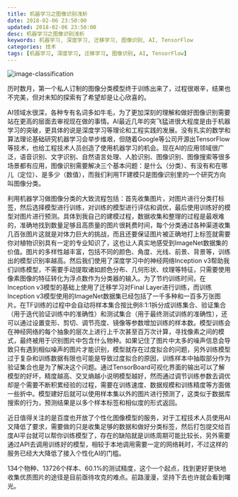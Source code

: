 ```yaml
---
title: 机器学习之图像识别浅析
date: 2018-02-06 23:50:00
updated: 2018-02-06 23:50:00
desc: 机器学习之图像识别浅析
keywords: 机器学习, 深度学习, 迁移学习, 图像识别, AI, TensorFlow
categories: 技术
tags: [机器学习, 深度学习, 迁移学习, 图像识别, AI, TensorFlow]
---
```


![image-classification ](/images/image-classification.jpg)

历时数月，第一个私人订制的图像分类模型终于训练出来了，过程很艰辛，结果也不完美，但对未知的探索有了希望却是让心欣喜的。

<!--more-->

AI领域水很深，各种专有名词多如牛毛，为了更加深刻的理解和做好图像识别需要站在更高的层面去审视现在做的事情。AI最近几年的突飞猛进很大程度是由于机器学习的突破，更具体的说是深度学习等理论和工程实践的发展。没有扎实的数学和算法理论基础研究机器学习会举步维艰，但随着Google等公司开源出TensorFlow等技术，也给工程技术人员创造了使用机器学习的机会。现在AI的应用领域很广泛，语音识别、文字识别、自然语言处理、人脸识别、图像识别、图像搜索等很多场景都有应用，图像识别需要解决三个基本问题：是什么（分类）、有没有和在哪儿（定位）、是多少（数值），而我们利用TF建模只是图像识别里的一个研究方向叫图像分类。

利用机器学习做图像分类的大致流程包括：首先收集图片，对图片进行分类打标签，然后选择模型进行训练，对训练的模型进行评估和调优，最后使用训练好的模型对图片进行预测。具体到我自己的建模过程，数据收集和整理的过程是最艰难的，准确地找到数量足够且高质量的图片很耗费时间，每个分类通过各种渠道收集几百张图片这就是对体力巨大的挑战，而且还要保证图片被正确地打上标签就需要你对植物识别具有一定的专业知识了，这也让人真实地感受到ImageNet数据集的价值。图片的多样性越丰富，包括不同的颜色、角度、光线、前景、背景等，训练出的模型识别率越高。然后我们使用了深度学习中的神经网络Inception v3帮助我们训练模型，不需要手动提取诸如颜色分布、几何形状、纹理等特征，只需要使用像素图像的特征转化为浮点数作为分类器的输入。为了节约训练时间，在Inception v3模型的基础上使用了迁移学习对Final Layer进行训练，而训练Inception v3模型使用的ImageNet数据集已经包括了一千多种和一百多万张图片。在TF训练的过程中会自动将样本集合按比例8:1:1拆分成训练集合、验证集合（用于迭代验证训练中的准确性）和测试集合（用于最终测试训练的准确性），还可以通过设置变形、剪切、调节亮度、镜像等参数增加训练的样本数。模型训练会在神经网络的每个抽象的层次上进行上千次甚至百万次计算，寻找像素之间的模式，最终被用于识别图片中包含什么物种。如果记住了图片中太多的噪声信息会导致只有遇到相似噪声的图片才能识别，模型就存在过度拟合的问题，另外训练模型过于复杂和训练数据有限也可能是导致过度拟合的原因，训练样本中抽取部分作为验证集合也是为了解决这个问题。通过TensorBoard可视化界面的输出可以了解模型的好坏，精度越高、交叉熵越小说明模型越好，然而通过调节训练参数去调优却是个需要不断积累经验的过程，需要在训练速度、数据规模和训练精度等方面做一些折中。模型建好后就可以使用样本集以外的图片进行预测了，这类似于数据库搜索的行为，预测结果是以多个样本标签和相似度的形式返回。

近日值得关注的是百度也开放了个性化图像模型的服务，对于工程技术人员使用AI又降低了要求，需要做的只是收集足够的数据和做好分类标签，然后打包提交给百度AI平台就可以帮你训练模型了，存在的缺陷就是训练周期可能比较长，另外需要通过API去调用训练好的模型，相较于本地调用需要一定的网络耗时，不过这样的服务已经大大降低了接入个性化AI的门槛。

134个物种、13726个样本、60.1%的测试精度，这个一个起点，找到更好更快地收集优质图片的途径是目前亟待攻克的难点。前路漫漫，坚持下去也许就会看到曙光。

